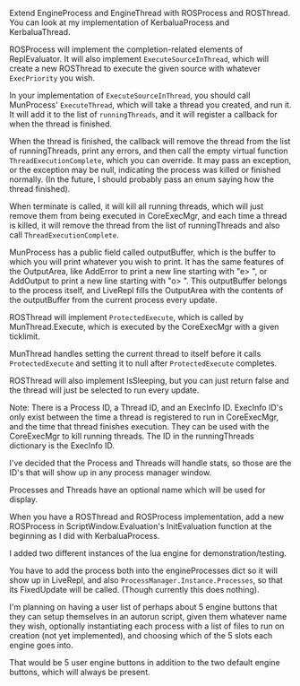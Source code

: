 ﻿Extend EngineProcess and EngineThread with ROSProcess and ROSThread.
You can look at my implementation of KerbaluaProcess and KerbaluaThread.

ROSProcess will implement the completion-related elements of ReplEvaluator.
It will also implement `ExecuteSourceInThread`, which will create a new ROSThread
to execute the given source with whatever `ExecPriority` you wish.

In your implementation of `ExecuteSourceInThread`, you should call MunProcess' `ExecuteThread`,
which will take a thread you created, and run it. It will add it to the list of `runningThreads`,
and it will register a callback for when the thread is finished.

When the thread is finished, the callback will remove the thread from the list of runningThreads, print any errors, and
then call the empty virtual function `ThreadExecutionComplete`, which you can override. It may pass an exception,
or the exception may be null, indicating the process was killed or finished normally.
(In the future, I should probably pass an enum saying how the thread finished).

When terminate is called, it will kill all running threads, which will just remove them from being executed in
CoreExecMgr, and each time a thread is killed, it will remove the thread from the list of runningThreads and also
call `ThreadExecutionComplete`.

MunProcess has a public field called outputBuffer, which is the buffer to which you will print
whatever you wish to print. It has the same features of the OutputArea, like AddError to print a new line
starting with "e> ", or AddOutput to print a new line starting with "o> ". This outputBuffer belongs to the
process itself, and LiveRepl fills the OutputArea with the contents of the outputBuffer from the current process
every update.

ROSThread will implement `ProtectedExecute`, which is called by MunThread.Execute, which is executed by the
CoreExecMgr with a given ticklimit.

MunThread handles setting the current thread to itself before it calls `ProtectedExecute` and setting it to null
after `ProtectedExecute` completes.

ROSThread will also implement IsSleeping, but you can just return false and the thread will just be selected to run
every update.

Note: There is a Process ID, a Thread ID, and an ExecInfo ID. ExecInfo ID's only exist between the time a thread is registered to run in CoreExecMgr, and the time that thread finishes execution. They can be used with the CoreExecMgr to kill running threads. The ID in the runningThreads dictionary is the ExecInfo ID.

I've decided that the Process and Threads will handle stats, so those are the ID's that will show up in any process
manager window.

Processes and Threads have an optional name which will be used for display.

When you have a ROSThread and ROSProcess implementation, add a new ROSProcess in ScriptWindow.Evaluation's InitEvaluation function
at the beginning as I did with KerbaluaProcess.

I added two different instances of the lua engine for demonstration/testing.

You have to add the process both into the engineProcesses dict so it will show up in LiveRepl, and also
`ProcessManager.Instance.Processes`, so that its FixedUpdate will be called. (Though currently this does nothing).

I'm planning on having a user list of perhaps about 5 engine buttons that they can setup themselves in an autorun
script, given them whatever name they wish, optionally instantiating each process with a list of files to run 
on creation (not yet implemented), and choosing which of the 5 slots each engine goes into.

That would be 5 user engine buttons in addition to the two default engine buttons, which will always be present.